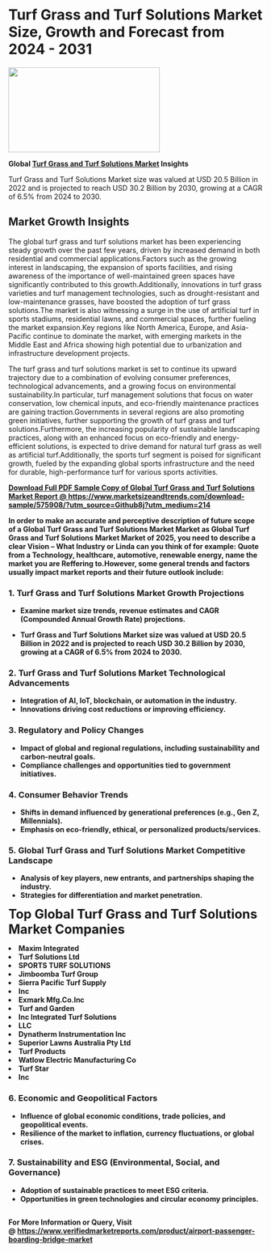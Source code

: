 <H1>Turf Grass and Turf Solutions Market Size, Growth and Forecast from 2024 - 2031</H1><img class="aligncenter size-medium wp-image-584254" src="https://thirdeyenews.in/wp-content/uploads/2024/09/Global-Market-Research-300x168.jpeg" alt="" width="300" height="168" /><p><strong>Global&nbsp;<a href="https://www.marketsizeandtrends.com/download-sample/575908/?utm_source=Github8j?utm_medium=214">Turf Grass and Turf Solutions Market</a> Insights</strong></p><p>Turf Grass and Turf Solutions Market size was valued at USD 20.5 Billion in 2022 and is projected to reach USD 30.2 Billion by 2030, growing at a CAGR of 6.5% from 2024 to 2030.</p><p><h2>Market Growth Insights</h2> <p>The global turf grass and turf solutions market has been experiencing steady growth over the past few years, driven by increased demand in both residential and commercial applications.Factors such as the growing interest in landscaping, the expansion of sports facilities, and rising awareness of the importance of well-maintained green spaces have significantly contributed to this growth.Additionally, innovations in turf grass varieties and turf management technologies, such as drought-resistant and low-maintenance grasses, have boosted the adoption of turf grass solutions.The market is also witnessing a surge in the use of artificial turf in sports stadiums, residential lawns, and commercial spaces, further fueling the market expansion.Key regions like North America, Europe, and Asia-Pacific continue to dominate the market, with emerging markets in the Middle East and Africa showing high potential due to urbanization and infrastructure development projects.</p> <p><strong><a href="#"></a></strong></p> <p>The turf grass and turf solutions market is set to continue its upward trajectory due to a combination of evolving consumer preferences, technological advancements, and a growing focus on environmental sustainability.In particular, turf management solutions that focus on water conservation, low chemical inputs, and eco-friendly maintenance practices are gaining traction.Governments in several regions are also promoting green initiatives, further supporting the growth of turf grass and turf solutions.Furthermore, the increasing popularity of sustainable landscaping practices, along with an enhanced focus on eco-friendly and energy-efficient solutions, is expected to drive demand for natural turf grass as well as artificial turf.Additionally, the sports turf segment is poised for significant growth, fueled by the expanding global sports infrastructure and the need for durable, high-performance turf for various sports activities.<p><strong><a href="#"></p><p><span class=""><strong>Download Full PDF Sample Copy of Global Turf Grass and Turf Solutions Market Report</strong> @ <a href="https://www.marketsizeandtrends.com/download-sample/575908/?utm_source=Github8j?utm_medium=214" target="_blank">https://www.marketsizeandtrends.com/download-sample/575908/?utm_source=Github8j?utm_medium=214</a></span></p><p>In order to make an accurate and perceptive description of future scope of a Global&nbsp;Turf Grass and Turf Solutions Market Market as Global&nbsp;Turf Grass and Turf Solutions Market Market of 2025, you need to describe a clear Vision &ndash; What Industry or Linda can you think of for example: Quote from a Technology, healthcare, automotive, renewable energy, name the market you are Reffering to.However, some general trends and factors usually impact market reports and their future outlook include:</p><h3>1.&nbsp;<strong>Turf Grass and Turf Solutions Market Growth Projections</strong></h3><ul><li>Examine market size trends, revenue estimates and CAGR (Compounded Annual Growth Rate) projections.</li><li><p>Turf Grass and Turf Solutions Market size was valued at USD 20.5 Billion in 2022 and is projected to reach USD 30.2 Billion by 2030, growing at a CAGR of 6.5% from 2024 to 2030.</p></li></ul><h3>2.&nbsp;<strong>Turf Grass and Turf Solutions Market Technological Advancements</strong></h3><ul><li>Integration of AI, IoT, blockchain, or automation in the industry.</li><li>Innovations driving cost reductions or improving efficiency.</li></ul><h3>3.&nbsp;<strong>Regulatory and Policy Changes</strong></h3><ul><li>Impact of global and regional regulations, including sustainability and carbon-neutral goals.</li><li>Compliance challenges and opportunities tied to government initiatives.</li></ul><h3>4.&nbsp;<strong>Consumer Behavior Trends</strong></h3><ul><li>Shifts in demand influenced by generational preferences (e.g., Gen Z, Millennials).</li><li>Emphasis on eco-friendly, ethical, or personalized products/services.</li></ul><h3>5.&nbsp;<strong>Global Turf Grass and Turf Solutions Market Competitive Landscape</strong></h3><ul><li>Analysis of key players, new entrants, and partnerships shaping the industry.</li><li>Strategies for differentiation and market penetration.</li></ul><p data-pm-slice="1 1 []"><span style="color: inherit; font-family: inherit; font-size: 25px;">Top Global Turf Grass and Turf Solutions Market Companies</span></p><div class="" data-test-id=""><p><li>Maxim Integrated</li><li> Turf Solutions Ltd</li><li> SPORTS TURF SOLUTIONS</li><li> Jimboomba Turf Group</li><li> Sierra Pacific Turf Supply</li><li> Inc</li><li> Exmark Mfg.Co.Inc</li><li> Turf and Garden</li><li> Inc Integrated Turf Solutions</li><li> LLC</li><li> Dynatherm Instrumentation Inc</li><li> Superior Lawns Australia Pty Ltd</li><li> Turf Products</li><li> Watlow Electric Manufacturing Co</li><li> Turf Star</li><li> Inc</li></p></div><h3>6.&nbsp;<strong>Economic and Geopolitical Factors</strong></h3><ul><li>Influence of global economic conditions, trade policies, and geopolitical events.</li><li>Resilience of the market to inflation, currency fluctuations, or global crises.</li></ul><h3>7.&nbsp;<strong>Sustainability and ESG (Environmental, Social, and Governance)</strong></h3><ul><li>Adoption of sustainable practices to meet ESG criteria.</li><li>Opportunities in green technologies and circular economy principles.</li></ul><h2><strong style="font-size: 14px;">For More Information or Query, Visit @&nbsp;</strong><a style="background-color: #ffffff; font-size: 14px;" href="https://www.marketsizeandtrends.com/report/turf-grass-and-turf-solutions-market/" target="_blank">https://www.verifiedmarketreports.com/product/airport-passenger-boarding-bridge-market</a></h2>